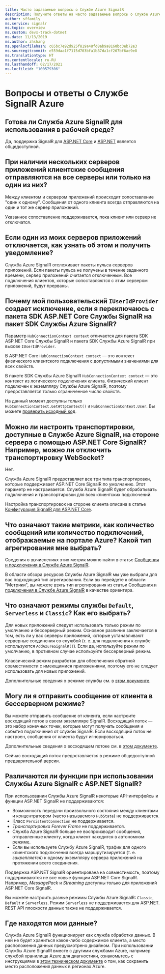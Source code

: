 ```yaml
---
title: Часто задаваемые вопросы о Службе Azure SignalR
description: Получите ответы на часто задаваемые вопросы о Службе Azure SignalR, включая сведения об устранении неполадок и типичных сценариях использования.
author: sffamily
ms.service: signalr
ms.topic: overview
ms.custom: devx-track-dotnet
ms.date: 11/13/2019
ms.author: zhshang
ms.openlocfilehash: c65bc7e92d925f819a48fd8ab9a8160bc3eb72e3
ms.sourcegitcommit: e559daa1f7115d703bfa1b87da1cf267bf6ae9e8
ms.translationtype: HT
ms.contentlocale: ru-RU
ms.lasthandoff: 02/17/2021
ms.locfileid: "100579306"
---
```

# <a name="azure-signalr-service-faq"></a>Вопросы и ответы о Службе SignalR Azure

## <a name="is-azure-signalr-service-ready-for-production-use"></a>Готова ли Служба Azure SignalR для использования в рабочей среде?

Да, поддержка SignalR для [ASP.NET Core](https://dotnet.microsoft.com/apps/aspnet/signalr) и [ASP.NET](/aspnet/signalr/overview/getting-started/introduction-to-signalr) является общедоступной.

## <a name="when-there-are-multiple-application-servers-are-client-messages-sent-to-all-servers-or-just-one-of-them"></a>При наличии нескольких серверов приложений клиентские сообщения отправляются на все серверы или только на один из них?

Между клиентом и сервером приложений происходит сопоставление "один к одному". Сообщения от одного клиента всегда отправляются на один и тот же сервер приложений.

Указанное сопоставление поддерживается, пока клиент или сервер не отключатся.

## <a name="if-one-of-my-application-servers-is-down-how-can-i-find-it-and-get-notified"></a>Если один из моих серверов приложений отключается, как узнать об этом и получить уведомление?

Служба Azure SignalR отслеживает пакеты пульса серверов приложений.
Если пакеты пульса не получены в течение заданного времени, сервер приложений считается отключенным. Все подключения клиентов, которые сопоставляются с этим сервером приложений, будут прерваны.

## <a name="why-does-my-custom-iuseridprovider-throw-an-exception-when-im-switching-from-aspnet-core-signalr-sdk-to-azure-signalr-service-sdk"></a>Почему мой пользовательский `IUserIdProvider` создает исключение, если я переключаюсь с пакета SDK ASP.NET Core Службы SignalR на пакет SDK Службы Azure SignalR?

Параметр `HubConnectionContext context` отличается для пакета SDK ASP.NET Core Службы SignalR и пакета SDK Службы Azure SignalR при вызове `IUserIdProvider`.

В ASP.NET Core `HubConnectionContext context` — это контекст физического клиентского подключения с допустимыми значениями для всех свойств.

В пакете SDK Службы Azure SignalR `HubConnectionContext context` — это контекст из логического подключения клиента. Физический клиент подключен к экземпляру Службы Azure SignalR, поэтому предоставляется только ограниченное число свойств.

На данный момент доступны только `HubConnectionContext.GetHttpContext()` и `HubConnectionContext.User`.
Вы можете [проверить исходный код](https://github.com/Azure/azure-signalr/blob/dev/src/Microsoft.Azure.SignalR/HubHost/ServiceHubConnectionContext.cs).

## <a name="can-i-configure-the-transports-available-in-azure-signalr-service-on-the-server-side-with-aspnet-core-signalr-for-example-can-i-disable-websocket-transport"></a>Можно ли настроить транспортировки, доступные в Службе Azure SignalR, на стороне сервера с помощью ASP.NET Core SignalR? Например, можно ли отключить транспортировку WebSocket?

Нет.

Служба Azure SignalR предоставляет все три типа транспортировки, которые поддерживает ASP.NET Core SignalR по умолчанию. Этот параметр не настраивается. Служба Azure SignalR будет обрабатывать подключения и транспортировки для всех клиентских подключений.

Настройка транспортировок на стороне клиента описана в статье [Конфигурация SignalR для ASP.NET Core](/aspnet/core/signalr/configuration#configure-allowed-transports-1).

## <a name="what-is-the-meaning-of-metrics-like-message-count-or-connection-count-shown-in-the-azure-portal-which-kind-of-aggregation-type-should-i-choose"></a>Что означают такие метрики, как количество сообщений или количество подключений, отображаемые на портале Azure? Какой тип агрегирования мне выбрать?

Сведения о вычислениях этих метрик можно найти в статье [Сообщения и подключения в Службе Azure SignalR](signalr-concept-messages-and-connections.md).

В области обзора ресурсов Службы Azure SignalR мы уже выбрали для вас подходящий тип агрегирования. Если вы перейдете к области "Метрики", вы можете взять тип агрегирования из статьи [Сообщения и подключения в Службе Azure SignalR](../azure-monitor/essentials/metrics-supported.md#microsoftsignalrservicesignalr) в качестве ориентира.

## <a name="what-is-the-meaning-of-the-default-serverless-and-classic-service-modes-how-can-i-choose"></a>Что означают режимы службы `Default`, `Serverless` и `Classic`? Как его выбрать?

Для новых приложений следует использовать только режим по умолчанию и бессерверный режим. Основное различие заключается в том, есть ли у вас серверы приложений, которые устанавливают серверные соединения со службой (т. е. для подключения к службе используются `AddAzureSignalR()`). Если да, используйте режим по умолчанию, в противном случае используйте бессерверный режим.

Классический режим разработан для обеспечения обратной совместимости с имеющимися приложениями, поэтому его не следует использовать для новых приложений.

Дополнительные сведения о режиме службы см. в [этом документе](concept-service-mode.md).

## <a name="can-i-send-message-from-client-in-serverless-mode"></a>Могу ли я отправить сообщение от клиента в бессерверном режиме?

Вы можете отправить сообщение от клиента, если настроите восходящий поток в своем экземпляре SignalR. Восходящий поток — это набор конечных точек, которые могут получать сообщения и события подключения от службы SignalR. Если восходящий поток не настроен, сообщения от клиента будут игнорироваться.

Дополнительные сведения о восходящем потоке см. в [этом документе](concept-upstream.md).

Сейчас восходящий поток предоставляется в режиме общедоступной предварительной версии.

## <a name="are-there-any-feature-differences-in-using-azure-signalr-service-with-aspnet-signalr"></a>Различаются ли функции при использовании Службы Azure SignalR с ASP.NET SignalR?

При использовании Службы Azure SignalR некоторые API-интерфейсы и функции ASP.NET SignalR не поддерживаются:
- Возможность передачи произвольного состояния между клиентами и концентратором (часто называемого `HubState`) не поддерживается.
- Класс `PersistentConnection` не поддерживается.
- *Транспортировка Forever Frame* не поддерживается.
- Служба Azure SignalR больше не воспроизводит сообщения, отправленные клиенту, когда клиент находится в автономном режиме.
- Если вы используете Службу Azure SignalR, трафик для одного клиентского подключения всегда маршрутизируется (т. е. *закрепляется*) к одному экземпляру сервера приложений на протяжении всего соединения.

Поддержка ASP.NET SignalR ориентирована на совместимость, поэтому поддерживаются не все новые функции ASP.NET Core SignalR. Например, *MessagePack* и *Streaming* доступны только для приложений ASP.NET Core SignalR.

Вы можете настроить разные режимы Службы Azure SignalR: `Classic`, `Default` и `Serverless`. Режим `Serverless` не поддерживается для ASP.NET. REST API плоскости данных также не поддерживается.

## <a name="where-does-my-data-reside"></a>Где находятся мои данные?

Служба Azure SignalR функционирует как служба обработки данных. В ней не будет храниться какое-либо содержимое клиента, а место расположения данных предусмотрено дизайном. При использовании Службы Azure SignalR вместе с другими службами Azure, например службой хранилища Azure для диагностики, ознакомьтесь с инструкциями в [этом техническом документе](https://azure.microsoft.com/resources/achieving-compliant-data-residency-and-security-with-azure/) о том, как сохранить место расположения данных в регионах Azure.